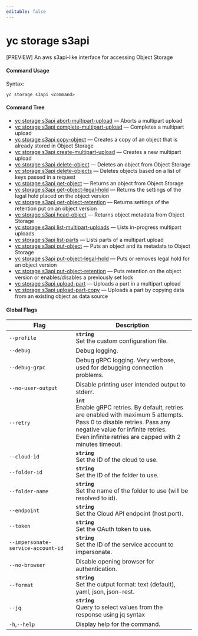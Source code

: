```yaml
---
editable: false
---
```


# yc storage s3api

[PREVIEW] An aws s3api-like interface for accessing Object Storage

#### Command Usage

Syntax: 

`yc storage s3api <command>`

#### Command Tree

- [yc storage s3api abort-multipart-upload](abort-multipart-upload.md) — Aborts a multipart upload
- [yc storage s3api complete-multipart-upload](complete-multipart-upload.md) — Completes a multipart upload
- [yc storage s3api copy-object](copy-object.md) — Creates a copy of an object that is already stored in Object Storage
- [yc storage s3api create-multipart-upload](create-multipart-upload.md) — Creates a new multipart upload
- [yc storage s3api delete-object](delete-object.md) — Deletes an object from Object Storage
- [yc storage s3api delete-objects](delete-objects.md) — Deletes objects based on a list of keys passed in a request
- [yc storage s3api get-object](get-object.md) — Returns an object from Object Storage
- [yc storage s3api get-object-legal-hold](get-object-legal-hold.md) — Returns the settings of the legal hold placed on the object version
- [yc storage s3api get-object-retention](get-object-retention.md) — Returns settings of the retention put on an object version
- [yc storage s3api head-object](head-object.md) — Returns object metadata from Object Storage
- [yc storage s3api list-multipart-uploads](list-multipart-uploads.md) — Lists in-progress multipart uploads
- [yc storage s3api list-parts](list-parts.md) — Lists parts of a multipart upload
- [yc storage s3api put-object](put-object.md) — Puts an object and its metadata to Object Storage
- [yc storage s3api put-object-legal-hold](put-object-legal-hold.md) — Puts or removes legal hold for an object version
- [yc storage s3api put-object-retention](put-object-retention.md) — Puts retention on the object version or enables/disables a previously set lock
- [yc storage s3api upload-part](upload-part.md) — Uploads a part in a multipart upload
- [yc storage s3api upload-part-copy](upload-part-copy.md) — Uploads a part by copying data from an existing object as data source

#### Global Flags

| Flag | Description |
|----|----|
|`--profile`|<b>`string`</b><br/>Set the custom configuration file.|
|`--debug`|Debug logging.|
|`--debug-grpc`|Debug gRPC logging. Very verbose, used for debugging connection problems.|
|`--no-user-output`|Disable printing user intended output to stderr.|
|`--retry`|<b>`int`</b><br/>Enable gRPC retries. By default, retries are enabled with maximum 5 attempts.<br/>Pass 0 to disable retries. Pass any negative value for infinite retries.<br/>Even infinite retries are capped with 2 minutes timeout.|
|`--cloud-id`|<b>`string`</b><br/>Set the ID of the cloud to use.|
|`--folder-id`|<b>`string`</b><br/>Set the ID of the folder to use.|
|`--folder-name`|<b>`string`</b><br/>Set the name of the folder to use (will be resolved to id).|
|`--endpoint`|<b>`string`</b><br/>Set the Cloud API endpoint (host:port).|
|`--token`|<b>`string`</b><br/>Set the OAuth token to use.|
|`--impersonate-service-account-id`|<b>`string`</b><br/>Set the ID of the service account to impersonate.|
|`--no-browser`|Disable opening browser for authentication.|
|`--format`|<b>`string`</b><br/>Set the output format: text (default), yaml, json, json-rest.|
|`--jq`|<b>`string`</b><br/>Query to select values from the response using jq syntax|
|`-h`,`--help`|Display help for the command.|
